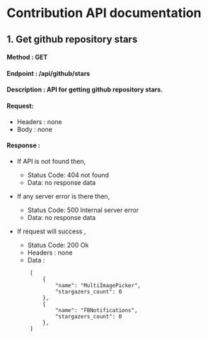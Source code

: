 # Contribution API documentation

## 1. Get github repository stars

#### Method : GET

#### Endpoint : /api/github/stars

#### Description : API for getting github repository stars.

#### Request:

- Headers : none
- Body : none

#### Response :

- If API is not found then,

  - Status Code: 404 not found
  - Data: no response data

- If any server error is there then,

  - Status Code: 500 Internal server error
  - Data: no response data

- If request will success ,
  - Status Code: 200 Ok
  - Headers : none
  - Data :
  ```
      [
          {
              "name": "MultiImagePicker",
              "stargazers_count": 0
          },
          {
              "name": "FBNotifications",
              "stargazers_count": 0
          },
      ]
  ```
